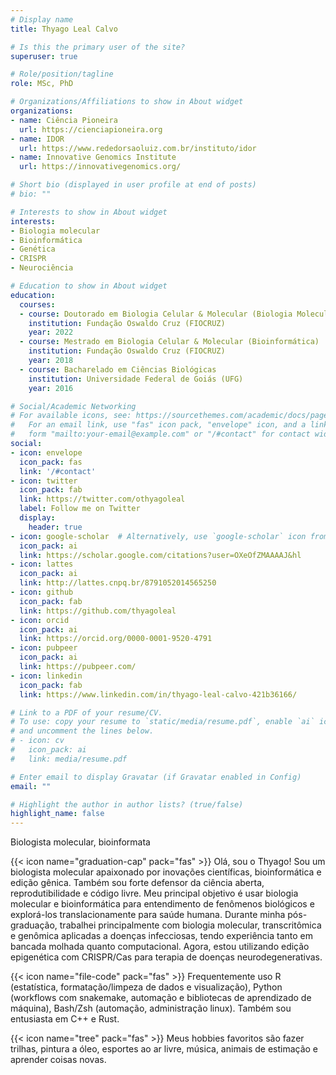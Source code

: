 ```yaml
---
# Display name
title: Thyago Leal Calvo

# Is this the primary user of the site?
superuser: true

# Role/position/tagline
role: MSc, PhD

# Organizations/Affiliations to show in About widget
organizations:
- name: Ciência Pioneira
  url: https://cienciapioneira.org
- name: IDOR
  url: https://www.rededorsaoluiz.com.br/instituto/idor
- name: Innovative Genomics Institute
  url: https://innovativegenomics.org/

# Short bio (displayed in user profile at end of posts)
# bio: ""

# Interests to show in About widget
interests:
- Biologia molecular
- Bioinformática
- Genética
- CRISPR
- Neurociência

# Education to show in About widget
education:
  courses:
  - course: Doutorado em Biologia Celular & Molecular (Biologia Molecular)
    institution: Fundação Oswaldo Cruz (FIOCRUZ)
    year: 2022
  - course: Mestrado em Biologia Celular & Molecular (Bioinformática)
    institution: Fundação Oswaldo Cruz (FIOCRUZ)
    year: 2018
  - course: Bacharelado em Ciências Biológicas
    institution: Universidade Federal de Goiás (UFG)
    year: 2016

# Social/Academic Networking
# For available icons, see: https://sourcethemes.com/academic/docs/page-builder/#icons
#   For an email link, use "fas" icon pack, "envelope" icon, and a link in the
#   form "mailto:your-email@example.com" or "/#contact" for contact widget.
social:
- icon: envelope
  icon_pack: fas
  link: '/#contact'
- icon: twitter
  icon_pack: fab
  link: https://twitter.com/othyagoleal
  label: Follow me on Twitter
  display:
    header: true
- icon: google-scholar  # Alternatively, use `google-scholar` icon from `ai` icon pack
  icon_pack: ai
  link: https://scholar.google.com/citations?user=OXeOfZMAAAAJ&hl
- icon: lattes
  icon_pack: ai
  link: http://lattes.cnpq.br/8791052014565250
- icon: github
  icon_pack: fab
  link: https://github.com/thyagoleal
- icon: orcid
  icon_pack: ai
  link: https://orcid.org/0000-0001-9520-4791
- icon: pubpeer
  icon_pack: ai
  link: https://pubpeer.com/ 
- icon: linkedin
  icon_pack: fab
  link: https://www.linkedin.com/in/thyago-leal-calvo-421b36166/

# Link to a PDF of your resume/CV.
# To use: copy your resume to `static/media/resume.pdf`, enable `ai` icons in `params.toml`, 
# and uncomment the lines below.
# - icon: cv
#   icon_pack: ai
#   link: media/resume.pdf

# Enter email to display Gravatar (if Gravatar enabled in Config)
email: ""

# Highlight the author in author lists? (true/false)
highlight_name: false
---
```

Biologista molecular, bioinformata

{{< icon name="graduation-cap" pack="fas" >}} Olá, sou o Thyago! Sou um biologista molecular apaixonado por inovações científicas, bioinformática e edição gênica. Também sou forte defensor da ciência aberta, reprodutibilidade e código livre. Meu principal objetivo é usar biologia molecular e bioinformática para entendimento de fenômenos biológicos e explorá-los translacionamente para saúde humana. Durante minha pós-graduação, trabalhei principalmente com biologia molecular, transcritômica e genômica aplicadas a doenças infecciosas, tendo experiência tanto em bancada molhada quanto computacional. Agora, estou utilizando edição epigenética com CRISPR/Cas para terapia de doenças neurodegenerativas. 

{{< icon name="file-code" pack="fas" >}} Frequentemente uso R (estatística, formatação/limpeza de dados e visualização), Python (workflows com snakemake, automação e bibliotecas de aprendizado de máquina), Bash/Zsh (automação, administração linux). Também sou entusiasta em C++ e Rust.  

{{< icon name="tree" pack="fas" >}} Meus hobbies favoritos são fazer trilhas, pintura a óleo, esportes ao ar livre, música, animais de estimação e aprender coisas novas. 

<!-- {{< icon name="download" pack="fas" >}} Download my {{< staticref "media/demo_resume.pdf" "newtab" >}}resumé{{< /staticref >}}. -->
